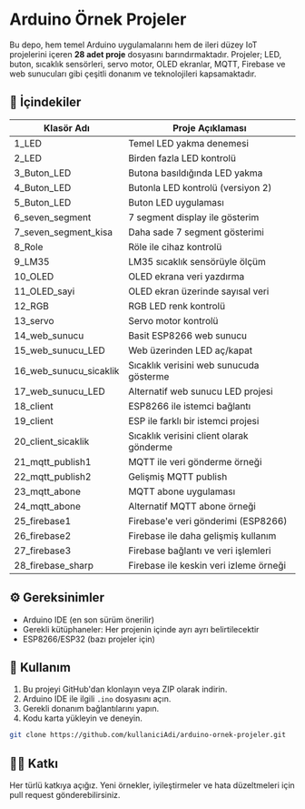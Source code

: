 # Arduino Örnek Projeler

Bu depo, hem temel Arduino uygulamalarını hem de ileri düzey IoT projelerini içeren **28 adet proje** dosyasını barındırmaktadır. Projeler; LED, buton, sıcaklık sensörleri, servo motor, OLED ekranlar, MQTT, Firebase ve web sunucuları gibi çeşitli donanım ve teknolojileri kapsamaktadır.

## 🧰 İçindekiler

| Klasör Adı              | Proje Açıklaması                                      |
|-------------------------|--------------------------------------------------------|
| 1_LED                   | Temel LED yakma denemesi                              |
| 2_LED                   | Birden fazla LED kontrolü                              |
| 3_Buton_LED             | Butona basıldığında LED yakma                         |
| 4_Buton_LED             | Butonla LED kontrolü (versiyon 2)                     |
| 5_Buton_LED             | Buton LED uygulaması                                  |
| 6_seven_segment         | 7 segment display ile gösterim                        |
| 7_seven_segment_kisa    | Daha sade 7 segment gösterimi                         |
| 8_Role                  | Röle ile cihaz kontrolü                               |
| 9_LM35                  | LM35 sıcaklık sensörüyle ölçüm                        |
| 10_OLED                 | OLED ekrana veri yazdırma                             |
| 11_OLED_sayi            | OLED ekran üzerinde sayısal veri                      |
| 12_RGB                  | RGB LED renk kontrolü                                 |
| 13_servo                | Servo motor kontrolü                                  |
| 14_web_sunucu           | Basit ESP8266 web sunucu                              |
| 15_web_sunucu_LED       | Web üzerinden LED aç/kapat                            |
| 16_web_sunucu_sicaklik  | Sıcaklık verisini web sunucuda gösterme              |
| 17_web_sunucu_LED       | Alternatif web sunucu LED projesi                    |
| 18_client               | ESP8266 ile istemci bağlantı                         |
| 19_client               | ESP ile farklı bir istemci projesi                   |
| 20_client_sicaklik      | Sıcaklık verisini client olarak gönderme             |
| 21_mqtt_publish1        | MQTT ile veri gönderme örneği                        |
| 22_mqtt_publish2        | Gelişmiş MQTT publish                                 |
| 23_mqtt_abone           | MQTT abone uygulaması                                 |
| 24_mqtt_abone           | Alternatif MQTT abone örneği                         |
| 25_firebase1            | Firebase'e veri gönderimi (ESP8266)                  |
| 26_firebase2            | Firebase ile daha gelişmiş kullanım                   |
| 27_firebase3            | Firebase bağlantı ve veri işlemleri                   |
| 28_firebase_sharp       | Firebase ile keskin veri izleme örneği               |

## ⚙️ Gereksinimler

- Arduino IDE (en son sürüm önerilir)
- Gerekli kütüphaneler: Her projenin içinde ayrı ayrı belirtilecektir
- ESP8266/ESP32 (bazı projeler için)

## 🔧 Kullanım

1. Bu projeyi GitHub'dan klonlayın veya ZIP olarak indirin.
2. Arduino IDE ile ilgili `.ino` dosyasını açın.
3. Gerekli donanım bağlantılarını yapın.
4. Kodu karta yükleyin ve deneyin.

```bash
git clone https://github.com/kullaniciAdi/arduino-ornek-projeler.git
```

## 🧑‍💻 Katkı

Her türlü katkıya açığız. Yeni örnekler, iyileştirmeler ve hata düzeltmeleri için pull request gönderebilirsiniz.
